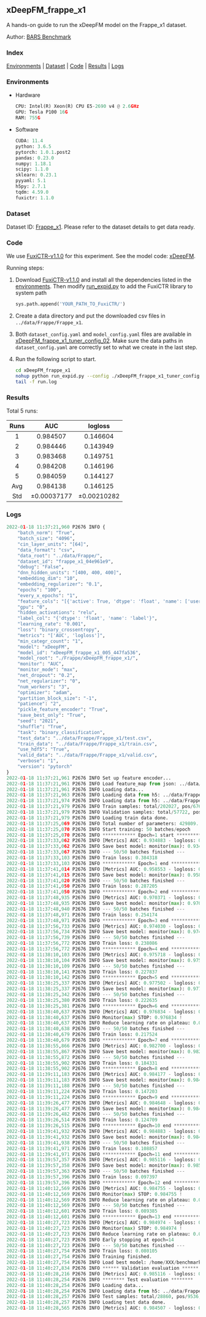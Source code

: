 ## xDeepFM_frappe_x1

A hands-on guide to run the xDeepFM model on the Frappe_x1 dataset.

Author: [BARS Benchmark](https://github.com/reczoo/BARS/blob/main/CITATION)

### Index
[Environments](#Environments) | [Dataset](#Dataset) | [Code](#Code) | [Results](#Results) | [Logs](#Logs)

### Environments
+ Hardware

  ```python
  CPU: Intel(R) Xeon(R) CPU E5-2690 v4 @ 2.6GHz
  GPU: Tesla P100 16G
  RAM: 755G

  ```

+ Software

  ```python
  CUDA: 11.4
  python: 3.6.5
  pytorch: 1.0.1.post2
  pandas: 0.23.0
  numpy: 1.18.1
  scipy: 1.1.0
  sklearn: 0.23.1
  pyyaml: 5.1
  h5py: 2.7.1
  tqdm: 4.59.0
  fuxictr: 1.1.0
  ```

### Dataset
Dataset ID: [Frappe_x1](https://github.com/reczoo/Datasets/tree/main/Frappe/Frappe_x1). Please refer to the dataset details to get data ready.

### Code

We use [FuxiCTR-v1.1.0](https://github.com/reczoo/FuxiCTR/tree/v1.1.0) for this experiment. See the model code: [xDeepFM](https://github.com/reczoo/FuxiCTR/blob/v1.1.0/fuxictr/pytorch/models/xDeepFM.py).

Running steps:

1. Download [FuxiCTR-v1.1.0](https://github.com/reczoo/FuxiCTR/archive/refs/tags/v1.1.0.zip) and install all the dependencies listed in the [environments](#environments). Then modify [run_expid.py](./run_expid.py#L5) to add the FuxiCTR library to system path
    
    ```python
    sys.path.append('YOUR_PATH_TO_FuxiCTR/')
    ```

2. Create a data directory and put the downloaded csv files in `../data/Frappe/Frappe_x1`.

3. Both `dataset_config.yaml` and `model_config.yaml` files are available in [xDeepFM_frappe_x1_tuner_config_02](./xDeepFM_frappe_x1_tuner_config_02). Make sure the data paths in `dataset_config.yaml` are correctly set to what we create in the last step.

4. Run the following script to start.

    ```bash
    cd xDeepFM_frappe_x1
    nohup python run_expid.py --config ./xDeepFM_frappe_x1_tuner_config_02 --expid xDeepFM_frappe_x1_005_447fa536 --gpu 0 > run.log &
    tail -f run.log
    ```

### Results

Total 5 runs:

| Runs | AUC | logloss  |
|:--------------------:|:--------------------:|:--------------------:|
| 1 | 0.984507 | 0.146604  |
| 2 | 0.984446 | 0.143949  |
| 3 | 0.983468 | 0.149751  |
| 4 | 0.984208 | 0.146196  |
| 5 | 0.984059 | 0.144127  |
| Avg | 0.984138 | 0.146125 |
| Std | &#177;0.00037177 | &#177;0.00210282 |


### Logs
```python
2022-01-18 11:37:21,960 P2676 INFO {
    "batch_norm": "True",
    "batch_size": "4096",
    "cin_layer_units": "[64]",
    "data_format": "csv",
    "data_root": "../data/Frappe/",
    "dataset_id": "frappe_x1_04e961e9",
    "debug": "False",
    "dnn_hidden_units": "[400, 400, 400]",
    "embedding_dim": "10",
    "embedding_regularizer": "0.1",
    "epochs": "100",
    "every_x_epochs": "1",
    "feature_cols": "[{'active': True, 'dtype': 'float', 'name': ['user', 'item', 'daytime', 'weekday', 'isweekend', 'homework', 'cost', 'weather', 'country', 'city'], 'type': 'categorical'}]",
    "gpu": "0",
    "hidden_activations": "relu",
    "label_col": "{'dtype': 'float', 'name': 'label'}",
    "learning_rate": "0.001",
    "loss": "binary_crossentropy",
    "metrics": "['AUC', 'logloss']",
    "min_categr_count": "1",
    "model": "xDeepFM",
    "model_id": "xDeepFM_frappe_x1_005_447fa536",
    "model_root": "./Frappe/xDeepFM_frappe_x1/",
    "monitor": "AUC",
    "monitor_mode": "max",
    "net_dropout": "0.2",
    "net_regularizer": "0",
    "num_workers": "3",
    "optimizer": "adam",
    "partition_block_size": "-1",
    "patience": "2",
    "pickle_feature_encoder": "True",
    "save_best_only": "True",
    "seed": "2021",
    "shuffle": "True",
    "task": "binary_classification",
    "test_data": "../data/Frappe/Frappe_x1/test.csv",
    "train_data": "../data/Frappe/Frappe_x1/train.csv",
    "use_hdf5": "True",
    "valid_data": "../data/Frappe/Frappe_x1/valid.csv",
    "verbose": "1",
    "version": "pytorch"
}
2022-01-18 11:37:21,961 P2676 INFO Set up feature encoder...
2022-01-18 11:37:21,961 P2676 INFO Load feature_map from json: ../data/Frappe/frappe_x1_04e961e9/feature_map.json
2022-01-18 11:37:21,961 P2676 INFO Loading data...
2022-01-18 11:37:21,963 P2676 INFO Loading data from h5: ../data/Frappe/frappe_x1_04e961e9/train.h5
2022-01-18 11:37:21,974 P2676 INFO Loading data from h5: ../data/Frappe/frappe_x1_04e961e9/valid.h5
2022-01-18 11:37:21,979 P2676 INFO Train samples: total/202027, pos/67604, neg/134423, ratio/33.46%, blocks/1
2022-01-18 11:37:21,979 P2676 INFO Validation samples: total/57722, pos/19063, neg/38659, ratio/33.03%, blocks/1
2022-01-18 11:37:21,979 P2676 INFO Loading train data done.
2022-01-18 11:37:25,069 P2676 INFO Total number of parameters: 429809.
2022-01-18 11:37:25,070 P2676 INFO Start training: 50 batches/epoch
2022-01-18 11:37:25,070 P2676 INFO ************ Epoch=1 start ************
2022-01-18 11:37:33,062 P2676 INFO [Metrics] AUC: 0.934883 - logloss: 0.698188
2022-01-18 11:37:33,062 P2676 INFO Save best model: monitor(max): 0.934883
2022-01-18 11:37:33,067 P2676 INFO --- 50/50 batches finished ---
2022-01-18 11:37:33,103 P2676 INFO Train loss: 0.384318
2022-01-18 11:37:33,103 P2676 INFO ************ Epoch=1 end ************
2022-01-18 11:37:41,014 P2676 INFO [Metrics] AUC: 0.958553 - logloss: 0.292481
2022-01-18 11:37:41,015 P2676 INFO Save best model: monitor(max): 0.958553
2022-01-18 11:37:41,020 P2676 INFO --- 50/50 batches finished ---
2022-01-18 11:37:41,050 P2676 INFO Train loss: 0.287205
2022-01-18 11:37:41,050 P2676 INFO ************ Epoch=2 end ************
2022-01-18 11:37:48,935 P2676 INFO [Metrics] AUC: 0.970371 - logloss: 0.216380
2022-01-18 11:37:48,935 P2676 INFO Save best model: monitor(max): 0.970371
2022-01-18 11:37:48,940 P2676 INFO --- 50/50 batches finished ---
2022-01-18 11:37:48,971 P2676 INFO Train loss: 0.254174
2022-01-18 11:37:48,971 P2676 INFO ************ Epoch=3 end ************
2022-01-18 11:37:56,733 P2676 INFO [Metrics] AUC: 0.974030 - logloss: 0.190211
2022-01-18 11:37:56,734 P2676 INFO Save best model: monitor(max): 0.974030
2022-01-18 11:37:56,739 P2676 INFO --- 50/50 batches finished ---
2022-01-18 11:37:56,772 P2676 INFO Train loss: 0.238086
2022-01-18 11:37:56,772 P2676 INFO ************ Epoch=4 end ************
2022-01-18 11:38:10,103 P2676 INFO [Metrics] AUC: 0.975718 - logloss: 0.175388
2022-01-18 11:38:10,104 P2676 INFO Save best model: monitor(max): 0.975718
2022-01-18 11:38:10,109 P2676 INFO --- 50/50 batches finished ---
2022-01-18 11:38:10,141 P2676 INFO Train loss: 0.227837
2022-01-18 11:38:10,142 P2676 INFO ************ Epoch=5 end ************
2022-01-18 11:38:25,337 P2676 INFO [Metrics] AUC: 0.977502 - logloss: 0.178191
2022-01-18 11:38:25,337 P2676 INFO Save best model: monitor(max): 0.977502
2022-01-18 11:38:25,342 P2676 INFO --- 50/50 batches finished ---
2022-01-18 11:38:25,380 P2676 INFO Train loss: 0.222635
2022-01-18 11:38:25,381 P2676 INFO ************ Epoch=6 end ************
2022-01-18 11:38:40,637 P2676 INFO [Metrics] AUC: 0.976834 - logloss: 0.170260
2022-01-18 11:38:40,637 P2676 INFO Monitor(max) STOP: 0.976834 !
2022-01-18 11:38:40,637 P2676 INFO Reduce learning rate on plateau: 0.000100
2022-01-18 11:38:40,638 P2676 INFO --- 50/50 batches finished ---
2022-01-18 11:38:40,679 P2676 INFO Train loss: 0.217524
2022-01-18 11:38:40,679 P2676 INFO ************ Epoch=7 end ************
2022-01-18 11:38:55,866 P2676 INFO [Metrics] AUC: 0.982700 - logloss: 0.143619
2022-01-18 11:38:55,867 P2676 INFO Save best model: monitor(max): 0.982700
2022-01-18 11:38:55,872 P2676 INFO --- 50/50 batches finished ---
2022-01-18 11:38:55,902 P2676 INFO Train loss: 0.184331
2022-01-18 11:38:55,902 P2676 INFO ************ Epoch=8 end ************
2022-01-18 11:39:11,183 P2676 INFO [Metrics] AUC: 0.984177 - logloss: 0.138543
2022-01-18 11:39:11,183 P2676 INFO Save best model: monitor(max): 0.984177
2022-01-18 11:39:11,188 P2676 INFO --- 50/50 batches finished ---
2022-01-18 11:39:11,224 P2676 INFO Train loss: 0.147203
2022-01-18 11:39:11,224 P2676 INFO ************ Epoch=9 end ************
2022-01-18 11:39:26,477 P2676 INFO [Metrics] AUC: 0.984648 - logloss: 0.138857
2022-01-18 11:39:26,477 P2676 INFO Save best model: monitor(max): 0.984648
2022-01-18 11:39:26,482 P2676 INFO --- 50/50 batches finished ---
2022-01-18 11:39:26,514 P2676 INFO Train loss: 0.124709
2022-01-18 11:39:26,515 P2676 INFO ************ Epoch=10 end ************
2022-01-18 11:39:41,932 P2676 INFO [Metrics] AUC: 0.984883 - logloss: 0.140546
2022-01-18 11:39:41,932 P2676 INFO Save best model: monitor(max): 0.984883
2022-01-18 11:39:41,938 P2676 INFO --- 50/50 batches finished ---
2022-01-18 11:39:41,971 P2676 INFO Train loss: 0.108857
2022-01-18 11:39:41,971 P2676 INFO ************ Epoch=11 end ************
2022-01-18 11:39:57,357 P2676 INFO [Metrics] AUC: 0.985116 - logloss: 0.141438
2022-01-18 11:39:57,358 P2676 INFO Save best model: monitor(max): 0.985116
2022-01-18 11:39:57,363 P2676 INFO --- 50/50 batches finished ---
2022-01-18 11:39:57,396 P2676 INFO Train loss: 0.097397
2022-01-18 11:39:57,396 P2676 INFO ************ Epoch=12 end ************
2022-01-18 11:40:12,569 P2676 INFO [Metrics] AUC: 0.984755 - logloss: 0.144713
2022-01-18 11:40:12,569 P2676 INFO Monitor(max) STOP: 0.984755 !
2022-01-18 11:40:12,569 P2676 INFO Reduce learning rate on plateau: 0.000010
2022-01-18 11:40:12,569 P2676 INFO --- 50/50 batches finished ---
2022-01-18 11:40:12,601 P2676 INFO Train loss: 0.089385
2022-01-18 11:40:12,601 P2676 INFO ************ Epoch=13 end ************
2022-01-18 11:40:27,723 P2676 INFO [Metrics] AUC: 0.984974 - logloss: 0.146651
2022-01-18 11:40:27,723 P2676 INFO Monitor(max) STOP: 0.984974 !
2022-01-18 11:40:27,723 P2676 INFO Reduce learning rate on plateau: 0.000001
2022-01-18 11:40:27,723 P2676 INFO Early stopping at epoch=14
2022-01-18 11:40:27,723 P2676 INFO --- 50/50 batches finished ---
2022-01-18 11:40:27,754 P2676 INFO Train loss: 0.080105
2022-01-18 11:40:27,754 P2676 INFO Training finished.
2022-01-18 11:40:27,754 P2676 INFO Load best model: /home/XXX/benchmarks/Frappe/xDeepFM_frappe_x1/frappe_x1_04e961e9/xDeepFM_frappe_x1_005_447fa536.model
2022-01-18 11:40:27,834 P2676 INFO ****** Validation evaluation ******
2022-01-18 11:40:28,216 P2676 INFO [Metrics] AUC: 0.985116 - logloss: 0.141438
2022-01-18 11:40:28,254 P2676 INFO ******** Test evaluation ********
2022-01-18 11:40:28,254 P2676 INFO Loading data...
2022-01-18 11:40:28,254 P2676 INFO Loading data from h5: ../data/Frappe/frappe_x1_04e961e9/test.h5
2022-01-18 11:40:28,257 P2676 INFO Test samples: total/28860, pos/9536, neg/19324, ratio/33.04%, blocks/1
2022-01-18 11:40:28,257 P2676 INFO Loading test data done.
2022-01-18 11:40:28,565 P2676 INFO [Metrics] AUC: 0.984507 - logloss: 0.146604

```
